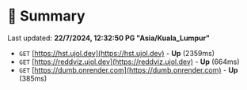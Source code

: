 # 📖 Summary
Last updated: **22/7/2024, 12:32:50 PG "Asia/Kuala_Lumpur"**

- `GET` [https://hst.ujol.dev](https://hst.ujol.dev) - **Up** (2359ms)
- `GET` [https://reddviz.ujol.dev](https://reddviz.ujol.dev) - **Up** (664ms)
- `GET` [https://dumb.onrender.com](https://dumb.onrender.com) - **Up** (385ms)
